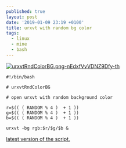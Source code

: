 ```yaml
---
published: true
layout: post
date: '2019-01-09 23:19 +0100'
title: urxvt with random bg color
tags:
  - linux
  - mine
  - bash
---
```

[![urxvtRndColorBG.png-nEdxfVvVDNZ9Dfy-th](https://i.imgur.com/3zH3lfub.jpg)](https://i.imgur.com/3zH3lfu.jpg)

    #!/bin/bash

    # urxvtRndColorBG

    # open urxvt with random background color

    r=$(( ( RANDOM % 4 )  + 1 ))
    g=$(( ( RANDOM % 4 )  + 1 ))
    b=$(( ( RANDOM % 4 )  + 1 ))

    urxvt -bg rgb:$r/$g/$b &

[latest version of the script.](https://raw.githubusercontent.com/brontosaurusrex/stretchbang/master/bin/urxvtRndColorBG)
